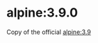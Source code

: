 # alpine:3.9.0
Copy of the official [alpine:3.9](https://hub.docker.com/layers/library/alpine/3.9/images/sha256-7a3d88cbc7e2d6c0213deaf2d006933c9f5905c4eb7846b703a66fc6504000b7?context=explore)
